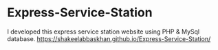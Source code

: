 # Express-Service-Station
I developed this express service station website using PHP &amp; MySql database.
https://shakeelabbaskhan.github.io/Express-Service-Station/

